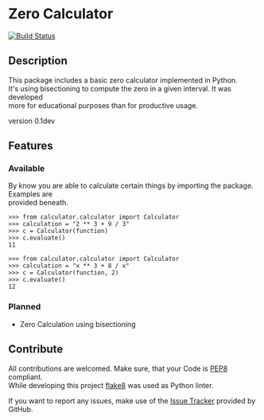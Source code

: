 # Zero Calculator #
[![Build Status](https://travis-ci.org/DahlitzFlorian/python-zero-calculator.svg?branch=master)](https://travis-ci.org/DahlitzFlorian/python-zero-calculator)
## Description ##
This package includes a basic zero calculator implemented in Python.<br>
It's using bisectioning to compute the zero in a given interval. It was developed<br>
more for educational purposes than for productive usage.

version 0.1dev

## Features ##
### Available ###
By know you are able to calculate certain things by importing the package. Examples are<br>
provided beneath.

```python3
>>> from calculator.calculator import Calculator
>>> calculation = "2 ** 3 + 9 / 3"
>>> c = Calculator(function)
>>> c.evaluate()
11
```

```python3
>>> from calculator.calculator import Calculator
>>> calculation = "x ** 3 + 8 / x"
>>> c = Calculator(function, 2)
>>> c.evaluate()
12
```

### Planned ###
- Zero Calculation using bisectioning

## Contribute ##
All contributions are welcomed. Make sure, that your Code is [PEP8](https://www.python.org/dev/peps/pep-0008/) compliant.<br>
While developing this project [flake8](http://flake8.pycqa.org/en/latest/) was used as Python linter.

If you want to report any issues, make use of the [Issue Tracker](https://github.com/DahlitzFlorian/python-zero-calculator/issues) provided by GitHub.
